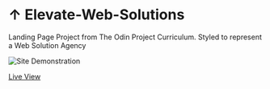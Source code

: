 # ↑ Elevate-Web-Solutions
Landing Page Project from The Odin Project Curriculum. Styled to represent a Web Solution Agency

![Site Demonstration](https://github.com/JoeyCorbett/Elevate-Web-Solutions/assets/134228957/5a320559-af2d-465d-a5ff-333d573cd506)

[Live View
](https://joeycorbett.github.io/Elevate-Web-Solutions/)
